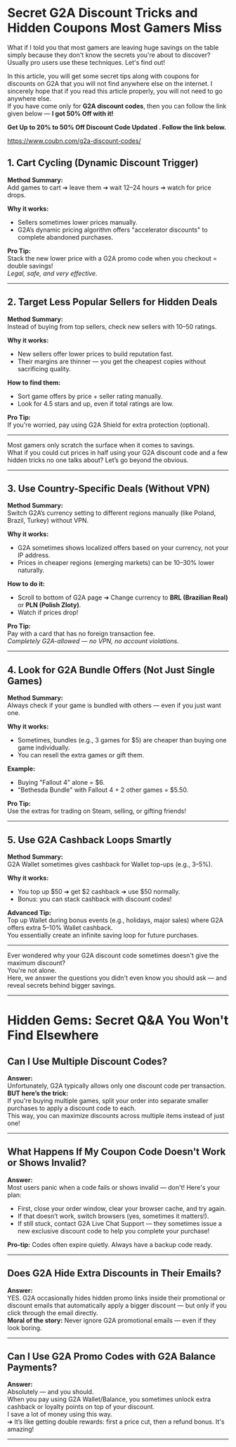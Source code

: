 # Secret G2A Discount Tricks and Hidden Coupons Most Gamers Miss

What if I told you that most gamers are leaving huge savings on the table simply because they don't know the secrets you're about to discover? Usually pro users use these techniques. Let's find out!

In this article, you will get some secret tips along with coupons for discounts on G2A that you will not find anywhere else on the internet. I sincerely hope that if you read this article properly, you will not need to go anywhere else.  
If you have come only for **G2A discount codes**, then you can follow the link given below — **I got **50% Off** with it!**

**Get Up to 20% to 50% Off Discount Code Updated . Follow the link below.**

https://www.coubn.com/g2a-discount-codes/


## 1. Cart Cycling (Dynamic Discount Trigger)

**Method Summary:**  
Add games to cart ➔ leave them ➔ wait 12–24 hours ➔ watch for price drops.

**Why it works:**

- Sellers sometimes lower prices manually.
- G2A’s dynamic pricing algorithm offers "accelerator discounts" to complete abandoned purchases.

**Pro Tip:**  
Stack the new lower price with a G2A promo code when you checkout = double savings!  
*Legal, safe, and very effective.*

---

## 2. Target Less Popular Sellers for Hidden Deals

**Method Summary:**  
Instead of buying from top sellers, check new sellers with 10–50 ratings.

**Why it works:**

- New sellers offer lower prices to build reputation fast.
- Their margins are thinner — you get the cheapest copies without sacrificing quality.

**How to find them:**

- Sort game offers by price + seller rating manually.
- Look for 4.5 stars and up, even if total ratings are low.

**Pro Tip:**  
If you're worried, pay using G2A Shield for extra protection (optional).

---

Most gamers only scratch the surface when it comes to savings.  
What if you could cut prices in half using your G2A discount code and a few hidden tricks no one talks about? Let’s go beyond the obvious.

---

## 3. Use Country-Specific Deals (Without VPN)

**Method Summary:**  
Switch G2A’s currency setting to different regions manually (like Poland, Brazil, Turkey) without VPN.

**Why it works:**

- G2A sometimes shows localized offers based on your currency, not your IP address.
- Prices in cheaper regions (emerging markets) can be 10–30% lower naturally.

**How to do it:**

- Scroll to bottom of G2A page ➔ Change currency to **BRL (Brazilian Real)** or **PLN (Polish Zloty)**.
- Watch if prices drop!

**Pro Tip:**  
Pay with a card that has no foreign transaction fee.  
*Completely G2A-allowed — no VPN, no account violations.*

---

## 4. Look for G2A Bundle Offers (Not Just Single Games)

**Method Summary:**  
Always check if your game is bundled with others — even if you just want one.

**Why it works:**

- Sometimes, bundles (e.g., 3 games for $5) are cheaper than buying one game individually.
- You can resell the extra games or gift them.

**Example:**

- Buying "Fallout 4" alone = $6.
- "Bethesda Bundle" with Fallout 4 + 2 other games = $5.50.

**Pro Tip:**  
Use the extras for trading on Steam, selling, or gifting friends!

---

## 5. Use G2A Cashback Loops Smartly

**Method Summary:**  
G2A Wallet sometimes gives cashback for Wallet top-ups (e.g., 3–5%).

**Why it works:**

- You top up $50 ➔ get $2 cashback ➔ use $50 normally.
- Bonus: you can stack cashback with discount codes!

**Advanced Tip:**  
Top up Wallet during bonus events (e.g., holidays, major sales) where G2A offers extra 5–10% Wallet cashback.  
You essentially create an infinite saving loop for future purchases.

---

Ever wondered why your G2A discount code sometimes doesn't give the maximum discount?  
You're not alone.  
Here, we answer the questions you didn't even know you should ask — and reveal secrets behind bigger savings.

---

# Hidden Gems: Secret Q&A You Won't Find Elsewhere

## Can I Use Multiple Discount Codes?

**Answer:**  
Unfortunately, G2A typically allows only one discount code per transaction.  
**BUT here’s the trick:**  
If you're buying multiple games, split your order into separate smaller purchases to apply a discount code to each.  
This way, you can maximize discounts across multiple items instead of just one!

---

## What Happens If My Coupon Code Doesn't Work or Shows Invalid?

**Answer:**  
Most users panic when a code fails or shows invalid — don't! Here's your plan:

- First, close your order window, clear your browser cache, and try again.
- If that doesn’t work, switch browsers (yes, sometimes it matters!).
- If still stuck, contact G2A Live Chat Support — they sometimes issue a new exclusive discount code to help you complete your purchase!

 **Pro-tip:** Codes often expire quietly. Always have a backup code ready.

---

## Does G2A Hide Extra Discounts in Their Emails?

**Answer:**  
YES. G2A occasionally hides hidden promo links inside their promotional or discount emails that automatically apply a bigger discount — but only if you click through the email directly.  
 **Moral of the story:** Never ignore G2A promotional emails — even if they look boring.

---

## Can I Use G2A Promo Codes with G2A Balance Payments?

**Answer:**  
Absolutely — and you should.  
When you pay using G2A Wallet/Balance, you sometimes unlock extra cashback or loyalty points on top of your discount.  
I save a lot of money using this way.  
➔ It’s like getting double rewards: first a price cut, then a refund bonus. It's amazing!

---
